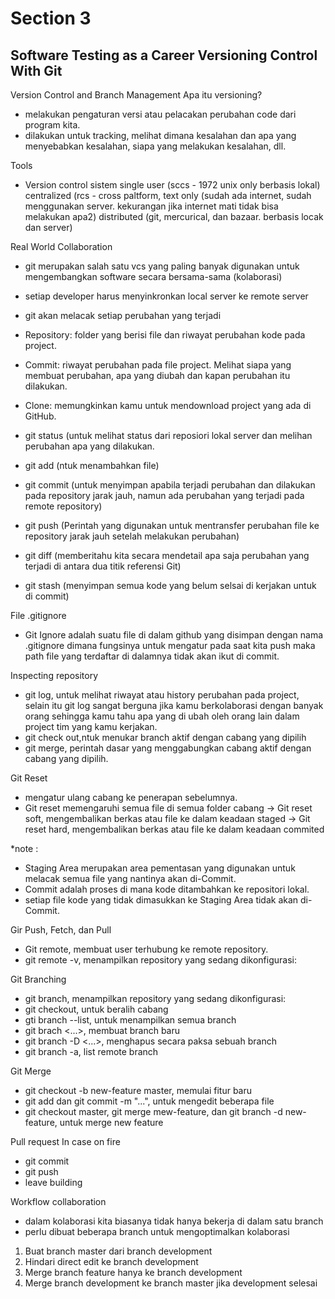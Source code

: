 # Section 3

## Software Testing as a Career Versioning Control With Git

Version Control and Branch Management
Apa itu versioning?
- melakukan pengaturan versi atau pelacakan perubahan code dari program kita.
- dilakukan untuk tracking, melihat dimana kesalahan dan apa yang menyebabkan kesalahan, siapa yang melakukan kesalahan, dll.

Tools
- Version control sistem 
single user (sccs - 1972 unix only berbasis lokal)
centralized (rcs - cross paltform, text only (sudah ada internet, sudah menggunakan server. kekurangan jika internet mati tidak bisa melakukan apa2)
distributed (git, mercurical, dan bazaar. berbasis locak dan server)


Real World Collaboration
- git merupakan salah satu vcs yang paling banyak digunakan untuk mengembangkan software secara bersama-sama (kolaborasi)
- setiap developer harus menyinkronkan local server ke remote server
- git akan melacak setiap perubahan yang terjadi
- Repository: folder yang berisi file dan riwayat perubahan kode pada project. 
- Commit: riwayat perubahan pada file project. Melihat siapa yang membuat perubahan, apa yang diubah dan kapan perubahan itu dilakukan. 
- Clone: memungkinkan kamu untuk mendownload project yang ada di GitHub.

- git status (untuk melihat status dari reposiori lokal server dan melihan perubahan apa yang dilakukan.
- git add (ntuk menambahkan file)
- git commit (untuk menyimpan apabila terjadi perubahan dan dilakukan pada repository jarak jauh, namun ada perubahan yang terjadi pada remote repository)
- git push (Perintah yang digunakan untuk mentransfer perubahan file ke repository jarak jauh setelah melakukan perubahan)
- git diff (memberitahu kita secara mendetail apa saja perubahan yang terjadi di antara dua titik referensi Git)
- git stash (menyimpan semua kode yang belum selsai di kerjakan untuk di commit)

File .gitignore
- Git Ignore adalah suatu file di dalam github yang disimpan dengan nama .gitignore dimana fungsinya untuk mengatur pada saat kita push maka path file yang terdaftar di dalamnya tidak akan ikut di commit.

Inspecting repository
- git log, untuk melihat riwayat atau history perubahan pada project, selain itu git log sangat berguna jika kamu berkolaborasi dengan banyak orang sehingga kamu tahu apa yang di ubah oleh orang lain dalam project tim yang kamu kerjakan.
- git check out,ntuk menukar branch aktif dengan cabang yang dipilih
- git merge, perintah dasar yang menggabungkan cabang aktif dengan cabang yang dipilih.

Git Reset
- mengatur ulang cabang ke penerapan sebelumnya. 
- Git reset memengaruhi semua file di semua folder cabang
-> Git reset soft, mengembalikan berkas atau file ke dalam keadaan staged
-> Git reset hard, mengembalikan berkas atau file ke dalam keadaan commited

*note :
- Staging Area merupakan area pementasan yang digunakan untuk melacak semua file yang nantinya akan di-Commit. 
- Commit adalah proses di mana kode ditambahkan ke repositori lokal. 
- setiap file kode yang tidak dimasukkan ke Staging Area tidak akan di-Commit.

Gir Push, Fetch, dan Pull
- Git remote, membuat user terhubung ke remote repository.
- git remote -v, menampilkan repository yang sedang dikonfigurasi:

Git Branching
- git branch, menampilkan repository yang sedang dikonfigurasi:
- git checkout, untuk beralih cabang
- gti branch --list, untuk menampilkan semua branch
- git brach <...>, membuat branch baru
- git branch -D <...>, menghapus secara paksa sebuah branch
- git branch -a, list remote branch

Git Merge
- git checkout -b new-feature master, memulai fitur baru
- git add <files> dan git commit -m "...", untuk mengedit beberapa file
- git checkout master, git merge mew-feature, dan git branch -d new-feature, untuk merge new feature

Pull request
In case on fire
- git commit
- git push
- leave building

Workflow collaboration
- dalam kolaborasi kita biasanya tidak hanya bekerja di dalam satu branch
- perlu dibuat beberapa branch untuk mengoptimalkan kolaborasi

1. Buat branch master dari branch development
2. Hindari direct edit ke branch development
3. Merge branch feature hanya ke branch development
4. Merge branch development ke branch master jika development selesai